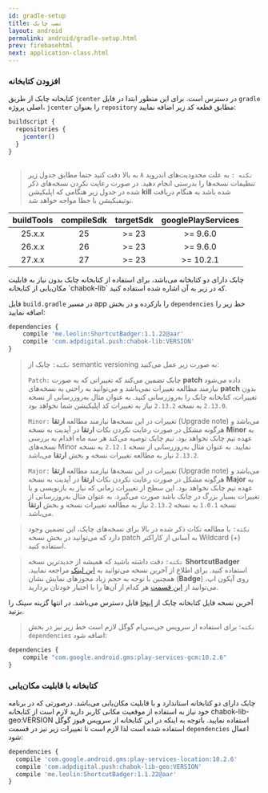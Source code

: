 ```yaml
---
id: gradle-setup
title: نصب چابک
layout: android
permalink: android/gradle-setup.html
prev: firebasehtml
next: application-class.html
---
```


### افزودن کتابخانه

کتابخانه چابک از طریق `jcenter` در دسترس است. برای این منظور ابتدا در فایل `gradle` اصلی پروژه، `jcenter` را بعنوان `repository` مطابق قطعه کد زیر اضافه نمایید:

```javascript
buildscript {
  repositories {
    jcenter()
  }
}
  
```

> `نکته :` به علت محدودیت‌‌های اندروید ۸ به بالا دقت کنید حتما مطابق جدول زیر تنظیمات نسخه‌ها را بدرستی انجام دهید.  در صورت رعایت نکردن نسخه‌های ذکر شده در جدول زیر هنگامی که اپلیکیشن **kill** شده باشد به هنگام دریافت نوتیفیکیشن با خطا مواجه خواهد شد.

<table dir="ltr">
    <thead>
    <tr align="center">
        <th>buildTools</th>
        <th>compileSdk</th>
        <th>targetSdk</th>
        <th>googlePlayServices</th>
    </tr>
    </thead>
    <tbody>
    <tr align="center">
        <td>25.x.x</td>
        <td>25</td>
        <td>&gt;= 23</td>
        <td>&gt;= 9.6.0</td>
    </tr>
    <tr align="center">
        <td>26.x.x</td>
        <td>26</td>
        <td>&gt;= 23</td>
        <td>&gt;= 9.6.0</td>
    </tr>
    <tr align="center">
        <td>27.x.x</td>
        <td>27</td>
        <td>&gt;= 23</td>
        <td>&gt;= 10.2.1</td>
    </tr>
    </tbody>
</table>
چابک دارای دو کتابخانه می‌باشد، برای استفاده از کتابخانه چابک بدون نیاز به قابلیت مکان‌یابی از کتابخانه `chabok-lib` که در زیر به آن اشاره شده استفاده کنید. 

فایل `build.gradle` در مسیر app را بازکرده و در بخش `dependencies` خط زیر را اضافه نمایید:

```javascript
dependencies {
    compile 'me.leolin:ShortcutBadger:1.1.22@aar'
    compile 'com.adpdigital.push:chabok-lib:VERSION'
}
```
> `نکته:` چابک از semantic versioning به صورت زیر عمل می‌کنید:
>
> `Patch:` چابک تضمین می‌کند که تغییراتی که به صورت **patch** داده می‌شود نیازمند مطالعه تغییرات نمی‌باشد و می‌توانید به راحتی به نسخه‌های **patch** بدون تغییرات، کتابخانه چابک را به‌روزرسانی کنید. به عنوان مثال به‌روزرسانی از نسخه `2.13.0` به نسخه `2.13.2` نیاز به تغییرات کد اپلیکیشن شما نخواهد بود.
>
> `Minor:` تغییرات در این نسخه‌ها نیازمند مطالعه **ارتقا** (Upgrade note) می‌باشد و هرگونه مشکل در صورت رعایت نکردن نکات **ارتقا** در آپدیت به نسخه **Minor** به عهده تیم چابک نخواهد بود. تیم چابک توصیه می‌کند هر سه ماه اقدام به بررسی نسخه‌های Minor نمایید. به عنوان مثال به‌روزرسانی از نسخه `2.12.1` به نسخه `2.13.2` نیاز به مطالعه تغییرات نسخه و بخش **ارتقا** می‌باشد.
>
> `Major:` تغییرات در این نسخه‌ها نیازمند مطالعه **ارتقا** (Upgrade note) می‌باشد و هرگونه مشکل در صورت رعایت نکردن نکات **ارتقا** در آپدیت به نسخه **Major** به عهده تیم چابک نخواهد بود. این سطح از تغییرات زمانی که نیاز به بازنویسی و یا تغییرات بسیار بزرگ در چابک باشد صورت می‌گیرد. به عنوان مثال به‌روزرسانی از نسخه `1.0.1` به نسخه `2.13.2` نیاز به مطالعه تغییرات نسخه و بخش **ارتقا** می‌باشد.

> `نکته:` با مطالعه نکات ذکر شده در بالا برای نسخه‌های چابک، این تضمین وجود دارد که می‌توانید در بخش نسخه patch به آسانی از کاراکتر Wildcard (+) استفاده کنید.

> `نکته:` دقت داشته باشید که همیشه از جدیدترین نسخه **ShortcutBadger** استفاده کنید. برای اطلاع از آخرین نسخه می‌توانید به [این لینک](https://github.com/leolin310148/ShortcutBadger) مراجعه نمایید. همچنین با توجه به حجم زیاد مجوزهای نمایش نشان (**Badge**) روی آیکون اپ،‌ می‌توانید از [این قسمت](https://doc.chabokpush.com/android/features.html#برداشتن-مجوزهای-غیر-ضروری-برای-نمایش-نشان-badge-روی-آیکون) هر کدام از آن‌ها را با اختیار خودتان بردارید. 

آخرین نسخه فایل کتابخانه چابک از  [اینجا](https://bintray.com/bintray/jcenter?filterByPkgName=com.adpdigital.push) قابل دسترس می‌باشد.
در انتها گزینه سینک را بزنید.

> `نکته`: برای استفاده از سرویس جی‌سی‌ام گوگل لازم است خط زیر نیز در بخش
> `dependencies`  اضافه شود:

```javascript
dependencies {
    compile "com.google.android.gms:play-services-gcm:10.2.6" 
}
```

### کتابخانه با قابلیت مکان‌یابی

 چابک دارای دو کتابخانه استاندارد و با قابلیت مکان‌یابی می‌باشد. درصورتی که در برنامه خود نیاز به استفاده از موقعیت مکانی کاربر دارید لازم است از کتابخانه chabok-lib-geo:VERSION استفاده نمایید. 
 باتوجه به اینکه در این کتابخانه از سرویس فیوز گوگل استفاده شده است لذا لازم است تا تغییرات زیر نیز در قسمت ‌‌‌`dependencies` اعمال شود:
 
 ```javascript
dependencies {
   compile 'com.google.android.gms:play-services-location:10.2.6'
   compile 'com.adpdigital.push:chabok-lib-geo:VERSION'
   compile 'me.leolin:ShortcutBadger:1.1.22@aar'
}  
```
